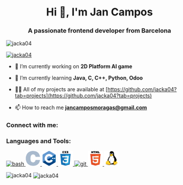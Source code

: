 <h1 align="center">Hi 👋, I'm Jan Campos</h1>
<h3 align="center">A passionate frontend developer from Barcelona</h3>

<p align="left"> <img src="https://komarev.com/ghpvc/?username=jacka04&label=Profile%20views&color=0e75b6&style=flat" alt="jacka04" /> </p>

<p align="left"> <a href="https://github.com/ryo-ma/github-profile-trophy"><img src="https://github-profile-trophy.vercel.app/?username=jacka04" alt="jacka04" /></a> </p>

- 🔭 I’m currently working on **2D Platform AI game**

- 🌱 I’m currently learning **Java, C, C++, Python, Odoo**

- 👨‍💻 All of my projects are available at [https://github.com/jacka04?tab=projects](https://github.com/jacka04?tab=projects)

- 📫 How to reach me **jancamposmoragas@gmail.com**

<h3 align="left">Connect with me:</h3>
<p align="left">
</p>

<h3 align="left">Languages and Tools:</h3>
<p align="left"> <a href="https://www.gnu.org/software/bash/" target="_blank" rel="noreferrer"> <img src="https://www.vectorlogo.zone/logos/gnu_bash/gnu_bash-icon.svg" alt="bash" width="40" height="40"/> </a> <a href="https://www.cprogramming.com/" target="_blank" rel="noreferrer"> <img src="https://raw.githubusercontent.com/devicons/devicon/master/icons/c/c-original.svg" alt="c" width="40" height="40"/> </a> <a href="https://www.w3schools.com/cpp/" target="_blank" rel="noreferrer"> <img src="https://raw.githubusercontent.com/devicons/devicon/master/icons/cplusplus/cplusplus-original.svg" alt="cplusplus" width="40" height="40"/> </a> <a href="https://www.w3schools.com/css/" target="_blank" rel="noreferrer"> <img src="https://raw.githubusercontent.com/devicons/devicon/master/icons/css3/css3-original-wordmark.svg" alt="css3" width="40" height="40"/> </a> <a href="https://git-scm.com/" target="_blank" rel="noreferrer"> <img src="https://www.vectorlogo.zone/logos/git-scm/git-scm-icon.svg" alt="git" width="40" height="40"/> </a> <a href="https://www.w3.org/html/" target="_blank" rel="noreferrer"> <img src="https://raw.githubusercontent.com/devicons/devicon/master/icons/html5/html5-original-wordmark.svg" alt="html5" width="40" height="40"/> </a> <a href="https://www.linux.org/" target="_blank" rel="noreferrer"> <img src="https://raw.githubusercontent.com/devicons/devicon/master/icons/linux/linux-original.svg" alt="linux" width="40" height="40"/> </a> </p>

<p><img align="left" src="https://github-readme-stats.vercel.app/api/top-langs?username=jacka04&show_icons=true&locale=en&layout=compact" alt="jacka04" /></p>

<p>&nbsp;<img align="center" src="https://github-readme-stats.vercel.app/api?username=jacka04&show_icons=true&locale=en" alt="jacka04" /></p>
